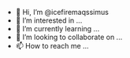 - 👋 Hi, I’m @icefiremaqssimus
- 👀 I’m interested in ...
- 🌱 I’m currently learning ...
- 💞️ I’m looking to collaborate on ...
- 📫 How to reach me ...

<!---
icefiremaqssimus/icefiremaqssimus is a ✨ special ✨ repository because its `README.md` (this file) appears on your GitHub profile.
You can click the Preview link to take a look at your changes.
--->
